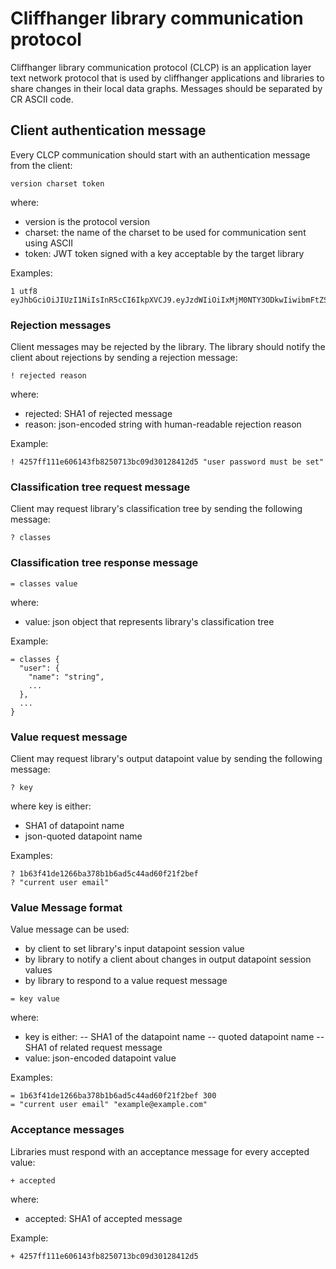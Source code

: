 # Cliffhanger library communication protocol
Cliffhanger library communication protocol (CLCP) is an application layer text network protocol that is used by cliffhanger applications and libraries to share changes in their local data graphs.
Messages should be separated by CR ASCII code.

## Client authentication message
Every CLCP communication should start with an authentication message from the client:
```
version charset token
```
where:
- version is the protocol version
- charset: the name of the charset to be used for communication sent using ASCII
- token: JWT token signed with a key acceptable by the target library 

Examples:
```
1 utf8 eyJhbGciOiJIUzI1NiIsInR5cCI6IkpXVCJ9.eyJzdWIiOiIxMjM0NTY3ODkwIiwibmFtZSI6IkpvaG4gRG9lIiwiaWF0IjoxNTE2MjM5MDIyfQ.SflKxwRJSMeKKF2QT4fwpMeJf36POk6yJV_adQssw5c
```

### Rejection messages
Client messages may be rejected by the library.
The library should notify the client about rejections by sending a rejection message:
```
! rejected reason
```
where:
- rejected: SHA1 of rejected message
- reason: json-encoded string with human-readable rejection reason

Example:
```
! 4257ff111e606143fb8250713bc09d30128412d5 "user password must be set"
```

### Classification tree request message
Client may request library's classification tree by sending the following message:
```
? classes
```

### Classification tree response message
```
= classes value
```
where:
- value: json object that represents library's classification tree

Example:
```
= classes {
  "user": {
    "name": "string",
    ...
  },
  ...
}
```

### Value request message
Client may request library's output datapoint value by sending the following message: 
```
? key
```
where key is either:
- SHA1 of datapoint name
- json-quoted datapoint name

Examples:
```
? 1b63f41de1266ba378b1b6ad5c44ad60f21f2bef
? "current user email"
```

### Value Message format
Value message can be used:
- by client to set library's input datapoint session value 
- by library to notify a client about changes in output datapoint session values
- by library to respond to a value request message
```
= key value
```
where: 
- key is either:
-- SHA1 of the datapoint name
-- quoted datapoint name 
-- SHA1 of related request message
- value: json-encoded datapoint value

Examples: 
```
= 1b63f41de1266ba378b1b6ad5c44ad60f21f2bef 300
= "current user email" "example@example.com"
```

### Acceptance messages
Libraries must respond with an acceptance message for every accepted value:
```
+ accepted
```
where:
- accepted: SHA1 of accepted message

Example:
```
+ 4257ff111e606143fb8250713bc09d30128412d5
```

